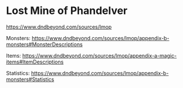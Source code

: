 # Lost Mine of Phandelver

https://www.dndbeyond.com/sources/lmop

Monsters: https://www.dndbeyond.com/sources/lmop/appendix-b-monsters#MonsterDescriptions

Items: https://www.dndbeyond.com/sources/lmop/appendix-a-magic-items#ItemDescriptions

Statistics: https://www.dndbeyond.com/sources/lmop/appendix-b-monsters#Statistics
